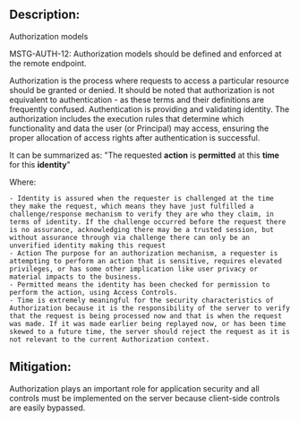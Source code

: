 ## Description:

Authorization models

MSTG-AUTH-12: Authorization models should be defined and enforced at the remote endpoint.

Authorization is the process where requests to access a particular resource should be granted or denied. It should be noted that authorization is not equivalent to authentication - as these terms and their definitions are frequently confused. Authentication is providing and validating identity. The authorization includes the execution rules that determine which functionality and data the user (or Principal) may access, ensuring the proper allocation of access rights after authentication is successful.

It can be summarized as:
	"The requested **action** is **permitted** at this **time** for this **identity**"

Where:

	- Identity is assured when the requester is challenged at the time they make the request, which means they have just fulfilled a challenge/response mechanism to verify they are who they claim, in terms of identity. If the challenge occurred before the request there is no assurance, acknowledging there may be a trusted session, but without assurance through via challenge there can only be an unverified identity making this request
	- Action The purpose for an authorization mechanism, a requester is attempting to perform an action that is sensitive, requires elevated privileges, or has some other implication like user privacy or material impacts to the business.
	- Permitted means the identity has been checked for permission to perform the action, using Access Controls.
	- Time is extremely meaningful for the security characteristics of Authorization because it is the responsibility of the server to verify that the request is being processed now and that is when the request was made. If it was made earlier being replayed now, or has been time skewed to a future time, the server should reject the request as it is not relevant to the current Authorization context.


## Mitigation:

Authorization plays an important role for application security and all controls must be implemented on the server because client-side controls are easily bypassed.
